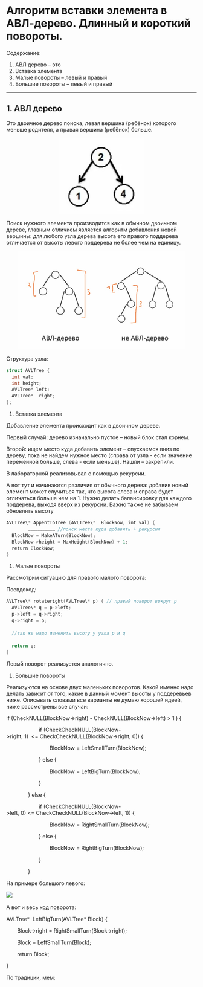 # Алгоритм вставки элемента в АВЛ-дерево. Длинный и короткий повороты.

Содержание:

1. АВЛ дерево – это
1. Вставка элемента
1. Малые повороты – левый и правый
1. Большие повороты – левый и правый
____

## 1. АВЛ дерево

Это двоичное дерево поиска, левая вершина (ребёнок) которого меньше родителя, а правая вершина (ребёнок) больше. 

<p align="center">
<img src="image/1.jpg" widdth="100" height="200">
</p>

Поиск нужного элемента производится как в обычном двоичном дереве, главным отличием является алгоритм добавления новой вершины: для любого узла дерева высота его правого поддерева отличается от высоты левого поддерева не более чем на единицу.

<p align="center">
<img src="image/2.jpg" widdth="120" height="260">
</p>

Структура узла:
```c++
struct AVLTree {
  int val;
  int height;
  AVLTree* left;
  AVLTree*  right;
};
```

1. Вставка элемента

Добавление элемента происходит как в двоичном дереве.

Первый случай: дерево изначально пустое – новый блок стал корнем.

Второй: ищем место куда добавить элемент – спускаемся вниз по дереву, пока не найдем нужное место (справа от узла - если значение переменной больше, слева - если меньше). Нашли – закрепили. 

В лабораторной реализовывал с помощью рекурсии.

А вот тут и начинаются различия от обычного дерева: добавив новый элемент может случиться так, что высота слева и справа будет отличаться больше чем на 1. Нужно делать балансировку для каждого поддерева, выходя вверх из рекурсии. Важно также не забываем обновлять высоту 
```c++
AVLTree\* AppentToTree (AVLTree\*  BlockNow, int val) {
        ………………………… //поиск места куда добавить + рекурсия 
  BlockNow = MakeATurn(BlockNow);
  BlockNow->height = MaxHeight(BlockNow) + 1;
  return BlockNow;
}
```

1. Малые повороты 

Рассмотрим ситуацию для правого малого поворота: 



Псевдокод:
```c++
AVLTree\* rotateright(AVLTree\* p) { // правый поворот вокруг p
  AVLTree\* q = p->left;
  p->left = q->right;
  q->right = p;
  
  //так же надо изменить высоту у узла p и q
  
  return q;
}
```
Левый поворот реализуется аналогично.

1. Большие повороты

Реализуются на основе двух маленьких поворотов. Какой именно надо делать зависит от того, какие в данный момент высоты у поддеревьев ниже. Описывать словами все варианты не думаю хорошей идеей, ниже рассмотрены все случаи:

if (CheckNULL(BlockNow->right) - CheckNULL(BlockNow->left) > 1 ) {

`            `if (CheckCheckNULL(BlockNow->right, 1)  <= CheckCheckNULL(BlockNow->right, 0)) {

`                `BlockNow = LeftSmallTurn(BlockNow);

`            `} else {

`                `BlockNow = LeftBigTurn(BlockNow);

`            `}

`        `} else {

`            `if (CheckCheckNULL(BlockNow->left, 0) <= CheckCheckNULL(BlockNow->left, 1)) {

`                `BlockNow = RightSmallTurn(BlockNow);

`            `} else {

`                `BlockNow = RightBigTurn(BlockNow);

`            `}

`        `}

На примере большого левого:

![](Aspose.Words.fa73d388-5a9c-4e06-9369-b0618f4505e3.004.jpeg)

А вот и весь код поворота:

AVLTree\*  LeftBigTurn(AVLTree\* Block) {

`    `Block->right = RightSmallTurn(Block->right);

`    `Block = LeftSmallTurn(Block);

`    `return Block;

}



По традиции, мем: 

